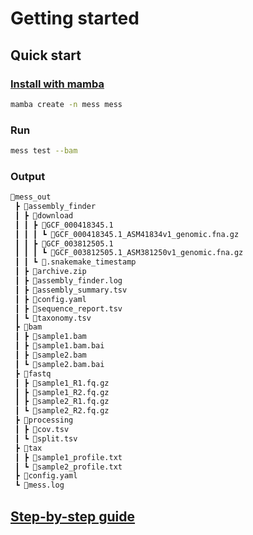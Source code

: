 # Getting started
## Quick start 
### [Install with mamba](../install.md#mamba-recommended)

```sh
mamba create -n mess mess
```
### Run 
```sh
mess test --bam
```

### Output
```sh hl_lines="3-7 15-24 28-30"
📂mess_out
 ┣ 📂assembly_finder
 ┃ ┣ 📂download
 ┃ ┃ ┣ 📂GCF_000418345.1
 ┃ ┃ ┃ ┗ 📜GCF_000418345.1_ASM41834v1_genomic.fna.gz
 ┃ ┃ ┣ 📂GCF_003812505.1
 ┃ ┃ ┃ ┗ 📜GCF_003812505.1_ASM381250v1_genomic.fna.gz
 ┃ ┃ ┗ 📜.snakemake_timestamp
 ┃ ┣ 📜archive.zip
 ┃ ┣ 📜assembly_finder.log
 ┃ ┣ 📜assembly_summary.tsv
 ┃ ┣ 📜config.yaml
 ┃ ┣ 📜sequence_report.tsv
 ┃ ┗ 📜taxonomy.tsv
 ┣ 📂bam
 ┃ ┣ 📜sample1.bam
 ┃ ┣ 📜sample1.bam.bai
 ┃ ┣ 📜sample2.bam
 ┃ ┗ 📜sample2.bam.bai
 ┣ 📂fastq
 ┃ ┣ 📜sample1_R1.fq.gz
 ┃ ┣ 📜sample1_R2.fq.gz
 ┃ ┣ 📜sample2_R1.fq.gz
 ┃ ┗ 📜sample2_R2.fq.gz
 ┣ 📂processing
 ┃ ┣ 📜cov.tsv
 ┃ ┗ 📜split.tsv
 ┣ 📂tax
 ┃ ┣ 📜sample1_profile.txt
 ┃ ┗ 📜sample2_profile.txt
 ┣ 📜config.yaml
 ┗ 📜mess.log
```

## [Step-by-step guide](../guide/index.md)